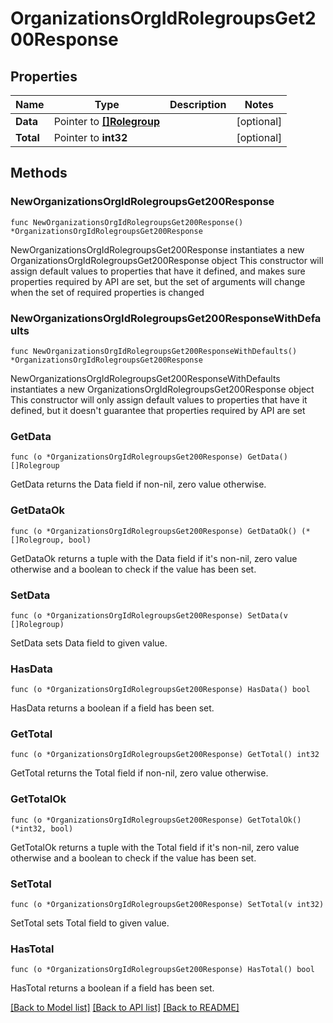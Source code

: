 # OrganizationsOrgIdRolegroupsGet200Response

## Properties

Name | Type | Description | Notes
------------ | ------------- | ------------- | -------------
**Data** | Pointer to [**[]Rolegroup**](Rolegroup.md) |  | [optional] 
**Total** | Pointer to **int32** |  | [optional] 

## Methods

### NewOrganizationsOrgIdRolegroupsGet200Response

`func NewOrganizationsOrgIdRolegroupsGet200Response() *OrganizationsOrgIdRolegroupsGet200Response`

NewOrganizationsOrgIdRolegroupsGet200Response instantiates a new OrganizationsOrgIdRolegroupsGet200Response object
This constructor will assign default values to properties that have it defined,
and makes sure properties required by API are set, but the set of arguments
will change when the set of required properties is changed

### NewOrganizationsOrgIdRolegroupsGet200ResponseWithDefaults

`func NewOrganizationsOrgIdRolegroupsGet200ResponseWithDefaults() *OrganizationsOrgIdRolegroupsGet200Response`

NewOrganizationsOrgIdRolegroupsGet200ResponseWithDefaults instantiates a new OrganizationsOrgIdRolegroupsGet200Response object
This constructor will only assign default values to properties that have it defined,
but it doesn't guarantee that properties required by API are set

### GetData

`func (o *OrganizationsOrgIdRolegroupsGet200Response) GetData() []Rolegroup`

GetData returns the Data field if non-nil, zero value otherwise.

### GetDataOk

`func (o *OrganizationsOrgIdRolegroupsGet200Response) GetDataOk() (*[]Rolegroup, bool)`

GetDataOk returns a tuple with the Data field if it's non-nil, zero value otherwise
and a boolean to check if the value has been set.

### SetData

`func (o *OrganizationsOrgIdRolegroupsGet200Response) SetData(v []Rolegroup)`

SetData sets Data field to given value.

### HasData

`func (o *OrganizationsOrgIdRolegroupsGet200Response) HasData() bool`

HasData returns a boolean if a field has been set.

### GetTotal

`func (o *OrganizationsOrgIdRolegroupsGet200Response) GetTotal() int32`

GetTotal returns the Total field if non-nil, zero value otherwise.

### GetTotalOk

`func (o *OrganizationsOrgIdRolegroupsGet200Response) GetTotalOk() (*int32, bool)`

GetTotalOk returns a tuple with the Total field if it's non-nil, zero value otherwise
and a boolean to check if the value has been set.

### SetTotal

`func (o *OrganizationsOrgIdRolegroupsGet200Response) SetTotal(v int32)`

SetTotal sets Total field to given value.

### HasTotal

`func (o *OrganizationsOrgIdRolegroupsGet200Response) HasTotal() bool`

HasTotal returns a boolean if a field has been set.


[[Back to Model list]](../README.md#documentation-for-models) [[Back to API list]](../README.md#documentation-for-api-endpoints) [[Back to README]](../README.md)


